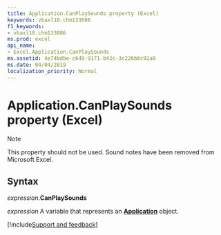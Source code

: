 ```yaml
---
title: Application.CanPlaySounds property (Excel)
keywords: vbaxl10.chm133086
f1_keywords:
- vbaxl10.chm133086
ms.prod: excel
api_name:
- Excel.Application.CanPlaySounds
ms.assetid: 4e74bdbe-c649-9171-b42c-3c226b6c92a0
ms.date: 04/04/2019
localization_priority: Normal
---
```



# Application.CanPlaySounds property (Excel)

> [!NOTE] 
> This property should not be used. Sound notes have been removed from Microsoft Excel.


## Syntax

_expression_.**CanPlaySounds**

_expression_ A variable that represents an **[Application](Excel.Application(object).md)** object.




[!include[Support and feedback](~/includes/feedback-boilerplate.md)]